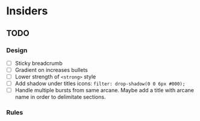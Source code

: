 # Insiders

## TODO

### Design
- [ ] Sticky breadcrumb
- [ ] Gradient on increases bullets
- [ ] Lower strength of `<strong>` style
- [ ] Add shadow under titles icons: `filter: drop-shadow(0 0 6px #000);`
- [ ] Handle multiple bursts from same arcane. Maybe add a title with arcane name in order to delimitate sections.

### Rules
